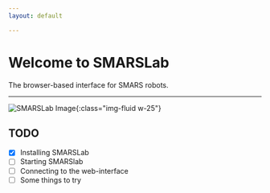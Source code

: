 ```yaml
---
layout: default

---
```


# Welcome to SMARSLab
The browser-based interface for SMARS robots.

---

![SMARSLab Image](/assets/img/smarslab.png){:class="img-fluid w-25"}

## TODO
- [x] Installing SMARSLab
- [ ] Starting SMARSlab
- [ ] Connecting to the web-interface
- [ ] Some things to try 

